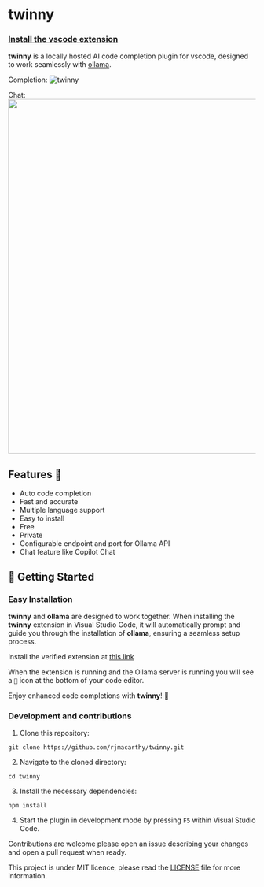 # twinny

### [Install the vscode extension](https://marketplace.visualstudio.com/items?itemName=rjmacarthy.twinny#review-details)

**twinny** is a locally hosted AI code completion plugin for vscode, designed to work seamlessly with [ollama](https://github.com/jmorganca/ollama).

Completion:
![twinny](https://github.com/rjmacarthy/twinny/assets/5537428/95a1d8d5-f2fb-47b3-b246-23ff822464c3)

Chat:
<img src="https://github.com/rjmacarthy/twinny/assets/5537428/eabbde10-898b-4178-a4e3-2080b8a7cabe" width="720"/>

## Features 🤖

- Auto code completion
- Fast and accurate
- Multiple language support
- Easy to install
- Free
- Private
- Configurable endpoint and port for Ollama API
- Chat feature like Copilot Chat

## 🚀 Getting Started

### Easy Installation

**twinny** and **ollama** are designed to work together. When installing the **twinny** extension in Visual Studio Code, it will automatically prompt and guide you through the installation of **ollama**, ensuring a seamless setup process.

Install the verified extension at [this link](https://marketplace.visualstudio.com/items?itemName=rjmacarthy.twinny)

When the extension is running and the Ollama server is running you will see a `🤖` icon at the bottom of your code editor.

Enjoy enhanced code completions with **twinny**! 🎉

### Development and contributions

1. Clone this repository:

```
git clone https://github.com/rjmacarthy/twinny.git
```

2. Navigate to the cloned directory:

```
cd twinny
```

3. Install the necessary dependencies:

```
npm install
```

4. Start the plugin in development mode by pressing `F5` within Visual Studio Code.

Contributions are welcome please open an issue describing your changes and open a pull request when ready.

This project is under MIT licence, please read the [LICENSE](https://github.com/rjmacarthy/twinny/blob/master/LICENSE) file for more information.
